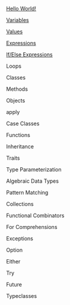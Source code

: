 [Hello World!](examples/hello_world)

[Variables](examples/variables)

[Values](examples/values)

[Expressions](examples/expressions)

[If/Else Expressions](examples/conditionals)

Loops

Classes

Methods

Objects

apply

Case Classes

Functions

Inheritance

Traits

Type Parameterization

Algebraic Data Types

Pattern Matching

Collections

Functional Combinators

For Comprehensions

Exceptions

Option

Either

Try

Future

Typeclasses
